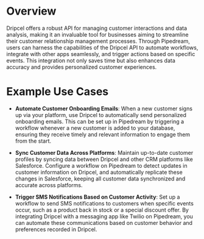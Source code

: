 # Overview

Dripcel offers a robust API for managing customer interactions and data analysis, making it an invaluable tool for businesses aiming to streamline their customer relationship management processes. Through Pipedream, users can harness the capabilities of the Dripcel API to automate workflows, integrate with other apps seamlessly, and trigger actions based on specific events. This integration not only saves time but also enhances data accuracy and provides personalized customer experiences.

# Example Use Cases

- **Automate Customer Onboarding Emails**: When a new customer signs up via your platform, use Dripcel to automatically send personalized onboarding emails. This can be set up in Pipedream by triggering a workflow whenever a new customer is added to your database, ensuring they receive timely and relevant information to engage them from the start.

- **Sync Customer Data Across Platforms**: Maintain up-to-date customer profiles by syncing data between Dripcel and other CRM platforms like Salesforce. Configure a workflow on Pipedream to detect updates in customer information on Dripcel, and automatically replicate these changes in Salesforce, keeping all customer data synchronized and accurate across platforms.

- **Trigger SMS Notifications Based on Customer Activity**: Set up a workflow to send SMS notifications to customers when specific events occur, such as a product back in stock or a special discount offer. By integrating Dripcel with a messaging app like Twilio on Pipedream, you can automate these communications based on customer behavior and preferences recorded in Dripcel.
